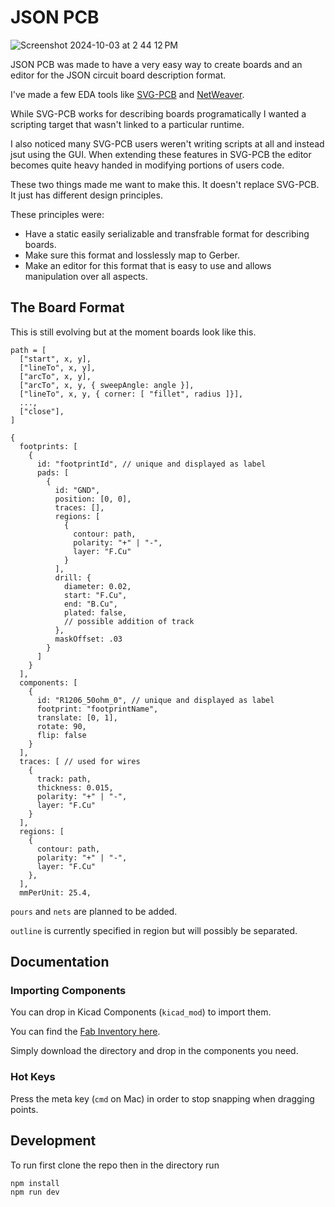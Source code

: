 # JSON PCB

![Screenshot 2024-10-03 at 2 44 12 PM](https://github.com/user-attachments/assets/e8281deb-e20b-4d66-ac85-571a90c7eb95)

JSON PCB was made to have a very easy way to create boards and an editor for the JSON circuit board description format.

I've made a few EDA tools like [SVG-PCB](https://github.com/leomcelroy/svg-pcb) and [NetWeaver](https://github.com/leomcelroy/net-weaver).

While SVG-PCB works for describing boards programatically I wanted a scripting target that wasn't linked to a particular runtime.

I also noticed many SVG-PCB users weren't writing scripts at all and instead jsut using the GUI. When extending these features in SVG-PCB the editor becomes
quite heavy handed in modifying portions of users code.

These two things made me want to make this. It doesn't replace SVG-PCB. It just has different design principles.

These principles were:

- Have a static easily serializable and transfrable format for describing boards.
- Make sure this format and losslessly map to Gerber.
- Make an editor for this format that is easy to use and allows manipulation over all aspects.

## The Board Format

This is still evolving but at the moment boards look like this.

```
path = [
  ["start", x, y],
  ["lineTo", x, y],
  ["arcTo", x, y],
  ["arcTo", x, y, { sweepAngle: angle }],
  ["lineTo", x, y, { corner: [ "fillet", radius ]}],
  ...,
  ["close"],
]

{
  footprints: [
    {
      id: "footprintId", // unique and displayed as label
      pads: [
        {
          id: "GND",
          position: [0, 0],
          traces: [],
          regions: [
            {
              contour: path,
              polarity: "+" | "-",
              layer: "F.Cu"
            }
          ],
          drill: {
            diameter: 0.02,
            start: "F.Cu",
            end: "B.Cu",
            plated: false,
            // possible addition of track
          },
          maskOffset: .03
        }
      ]
    }
  ],
  components: [
    {
      id: "R1206_50ohm_0", // unique and displayed as label
      footprint: "footprintName",
      translate: [0, 1],
      rotate: 90,
      flip: false
    }
  ],
  traces: [ // used for wires
    {
      track: path,
      thickness: 0.015,
      polarity: "+" | "-",
      layer: "F.Cu"
    }
  ],
  regions: [
    {
      contour: path,
      polarity: "+" | "-",
      layer: "F.Cu"
    },
  ],
  mmPerUnit: 25.4,
```

`pours` and `nets` are planned to be added.

`outline` is currently specified in region but will possibly be separated.

## Documentation

### Importing Components

You can drop in Kicad Components (`kicad_mod`) to import them.

You can find the [Fab Inventory here](https://gitlab.fabcloud.org/pub/libraries/electronics/kicad/-/tree/master/fab.pretty?ref_type=heads).

Simply download the directory and drop in the components you need.

### Hot Keys

Press the meta key (`cmd` on Mac) in order to stop snapping when dragging points.

## Development

To run first clone the repo then in the directory run

```
npm install
npm run dev
```

